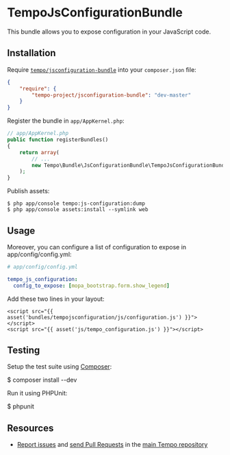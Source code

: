 TempoJsConfigurationBundle
==================

This bundle allows you to expose configuration in your JavaScript code.


Installation
------------

Require [`tempo/jsconfiguration-bundle`](https://packagist.org/packages/tempo/jsconfiguration-bundle)
into your `composer.json` file:


``` json
{
    "require": {
        "tempo-project/jsconfiguration-bundle": "dev-master"
    }
}
```

Register the bundle in `app/AppKernel.php`:

``` php
// app/AppKernel.php
public function registerBundles()
{
    return array(
        // ...
        new Tempo\Bundle\JsConfigurationBundle\TempoJsConfigurationBundle(),
    );
}
```

Publish assets:

    $ php app/console tempo:js-configuration:dump
    $ php app/console assets:install --symlink web

Usage
-----


Moreover, you can configure a list of configuration to expose in app/config/config.yml:


``` yaml
# app/config/config.yml

tempo_js_configuration:
  config_to_expose: [mopa_bootstrap.form.show_legend]
```

Add these two lines in your layout:

```
<script src="{{ asset('bundles/tempojsconfiguration/js/configuration.js') }}"></script>
<script src="{{ asset('js/tempo_configuration.js') }}"></script>
```


Testing
-------

Setup the test suite using [Composer](http://getcomposer.org/):

$ composer install --dev

Run it using PHPUnit:

$ phpunit


Resources
---------

  * [Report issues](https://github.com/tempo-project/tempo) and
    [send Pull Requests](https://github.com/tempo-project/tempo/pulls)
    in the [main Tempo repository](https://github.com/tempo-project/tempo)
